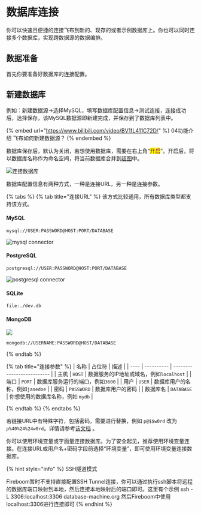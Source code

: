 # 数据库连接

你可以快速且便捷的连接飞布到新的、现存的或者示例数据库上。你也可以同时连接多个数据库，实现跨数据源的数据编排。

## 数据准备

首先你要准备好数据库的连接配置。

## 新建数据库

例如：新建数据源->选择MySQL，填写数据库配置信息->测试连接，连接成功后，选择保存，该MySQL数据源即新建完成，并保存到了数据库列表中。

{% embed url="https://www.bilibili.com/video/BV1fL411C72D/" %}
04功能介绍 飞布如何新建数据源？
{% endembed %}

数据库保存后，默认为关闭，若想使用数据库，需要在右上角“<mark style="color:purple;">开启</mark>”。开启后，将以数据库名称作为命名空间，将当前数据库合并到[超图](../../../../he-xin-gai-nian/chao-tu.md)中。

![连接数据库](https://www.fireboom.io/images/gif/01-02%E8%BF%9E%E6%8E%A5%E6%95%B0%E6%8D%AE%E5%BA%93.gif)

数据库配置信息有两种方式，一种是连接URL，另一种是连接参数。

{% tabs %}
{% tab title="连接URL" %}
该方式比较通用，所有数据库类型都支持该方式。

#### MySQL

```
mysql://USER:PASSWORD@HOST:PORT/DATABASE
```

![mysql connector](https://www.prisma.io/docs/static/a3179ecce1bf20faddeb7f8c02fb2251/4c573/mysql-connection-string.png)

#### PostgreSQL

```
postgresql://USER:PASSWORD@HOST:PORT/DATABASE
```

![postgresql connector](https://www.prisma.io/docs/static/13ad9000b9d57ac66c16fabcad9e08b7/4c573/postgresql-connection-string.png)

#### SQLite

```
file:./dev.db
```

#### MongoDB

![](https://www.prisma.io/docs/static/b5ef4062c4686c772571b3079ba1331c/4c573/mongodb.png)

```
mongodb://USERNAME:PASSWORD@HOST/DATABASE
```
{% endtab %}

{% tab title="连接参数" %}
| 名称   | 占位符        | 描述                         |
| ---- | ---------- | -------------------------- |
| 主机   | `HOST`     | 数据服务的IP地址或域名，例如`localhost` |
| 端口   | `PORT`     | 数据库服务运行的端口，例如`3600`        |
| 用户   | `USER`     | 数据库用户的名称，例如`janedoe`       |
| 密码   | `PASSWORD` | 数据库用户的密码                   |
| 数据库名 | `DATABASE` | 你想使用的数据库名称，例如 `mydb`       |


{% endtab %}
{% endtabs %}

若链接URL中有特殊字符，包括密码，需要进行替换，例如  `p@$$w0rd` 改为 `p%40%24%24w0rd`。详情请参考[该文档](https://www.prisma.io/docs/reference/database-reference/connection-urls#special-characters) 。

你可以使用环境变量或字面量连接数据库。为了安全起见，推荐使用环境变量连接。在连接URL或用户名+密码字段前选择“环境变量”，即可使用环境变量连接数据库。

{% hint style="info" %}
SSH隧道模式

Fireboom暂时不支持直接配置SSH Tunnel连接，你可以通过执行ssh脚本将远程的数据库端口映射到本地，然后连接本地映射后的端口即可。这里有个示例 ssh -L 3306:localhost:3306 database-machine.org 然后Fireboom中使用localhost:3306进行连接即可
{% endhint %}

